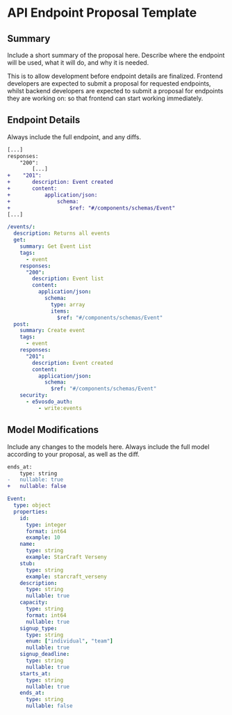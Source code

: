 # API Endpoint Proposal Template

## Summary

Include a short summary of the proposal here. Describe where the endpoint will be used, what it will do, and why it is needed.

This is to allow development before endpoint details are finalized. Frontend developers are expected to submit a proposal for requested endpoints, whilst backend developers are expected to submit a proposal for endpoints they are working on: so that frontend can start working immediately.

## Endpoint Details

Always include the full endpoint, and any diffs.

```diff
[...]
responses:
    "200":
        [...]
+    "201":
+       description: Event created
+       content:
+           application/json:
+               schema:
+                   $ref: "#/components/schemas/Event"
[...]
```

```yaml
/events/:
  description: Returns all events
  get:
    summary: Get Event List
    tags:
      - event
    responses:
      "200":
        description: Event list
        content:
          application/json:
            schema:
              type: array
              items:
                $ref: "#/components/schemas/Event"
  post:
    summary: Create event
    tags:
      - event
    responses:
      "201":
        description: Event created
        content:
          application/json:
            schema:
              $ref: "#/components/schemas/Event"
    security:
      - e5vosdo_auth:
          - write:events
```

## Model Modifications

Include any changes to the models here. Always include the full model according to your proposal, as well as the diff.

```diff
ends_at:
    type: string
-   nullable: true
+   nullable: false
```

```yaml
Event:
  type: object
  properties:
    id:
      type: integer
      format: int64
      example: 10
    name:
      type: string
      example: StarCraft Verseny
    stub:
      type: string
      example: starcraft_verseny
    description:
      type: string
      nullable: true
    capacity:
      type: string
      format: int64
      nullable: true
    signup_type:
      type: string
      enum: ["individual", "team"]
      nullable: true
    signup_deadline:
      type: string
      nullable: true
    starts_at:
      type: string
      nullable: true
    ends_at:
      type: string
      nullable: false
```
